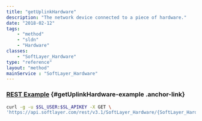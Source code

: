 ```yaml
---
title: "getUplinkHardware"
description: "The network device connected to a piece of hardware."
date: "2018-02-12"
tags:
    - "method"
    - "sldn"
    - "Hardware"
classes:
    - "SoftLayer_Hardware"
type: "reference"
layout: "method"
mainService : "SoftLayer_Hardware"
---
```


### [REST Example](#getUplinkHardware-example) <a href="/article/rest/"><i class="fas fa-question"></i></a> {#getUplinkHardware-example .anchor-link} 
```bash
curl -g -u $SL_USER:$SL_APIKEY -X GET \
'https://api.softlayer.com/rest/v3.1/SoftLayer_Hardware/{SoftLayer_HardwareID}/getUplinkHardware'
```
